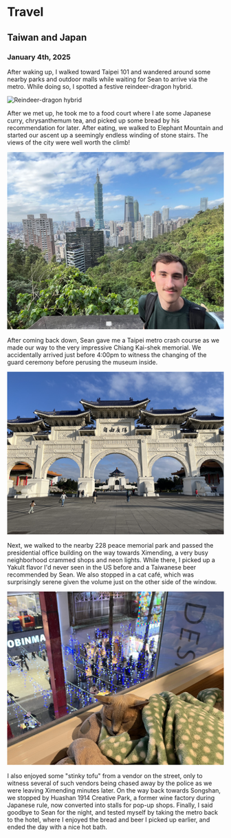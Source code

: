 # Travel
## Taiwan and Japan
### January 4th, 2025
After waking up, I walked toward Taipei 101 and wandered around some nearby parks and outdoor malls while waiting for Sean to arrive via the metro. While doing so, I spotted a festive reindeer-dragon hybrid.

![Reindeer-dragon hybrid](images/IMG_2056.JPG)

After we met up, he took me to a food court where I ate some Japanese curry, chrysanthemum tea, and picked up some bread by his recommendation for later. After eating, we walked to Elephant Mountain and started our ascent up a seemingly endless winding of stone stairs. The views of the city were well worth the climb!

![Cityscape](images/IMG_2059.JPG)

After coming back down, Sean gave me a Taipei metro crash course as we made our way to the very impressive Chiang Kai-shek memorial. We accidentally arrived just before 4:00pm to witness the changing of the guard ceremony before perusing the museum inside.

![CKS Memorial](images/IMG_2070.JPG)

Next, we walked to the nearby 228 peace memorial park and passed the presidential office building on the way towards Ximending, a very busy neighborhood crammed shops and neon lights. While there, I picked up a Yakult flavor I'd never seen in the US before and a Taiwanese beer recommended by Sean. We also stopped in a cat café, which was surprisingly serene given the volume just on the other side of the window.

![Cat café](images/IMG_2095.JPG)

I also enjoyed some "stinky tofu" from a vendor on the street, only to witness several of such vendors being chased away by the police as we were leaving Ximending minutes later. On the way back towards Songshan, we stopped by Huashan 1914 Creative Park, a former wine factory during Japanese rule, now converted into stalls for pop-up shops. Finally, I said goodbye to Sean for the night, and tested myself by taking the metro back to the hotel, where I enjoyed the bread and beer I picked up earlier, and ended the day with a nice hot bath.
